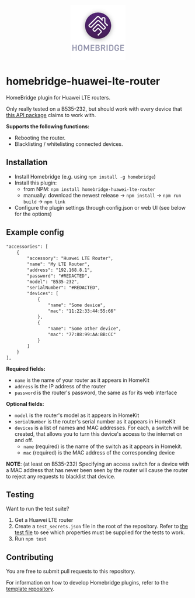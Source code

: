 
<p align="center">

<img src="https://github.com/homebridge/branding/raw/master/logos/homebridge-wordmark-logo-vertical.png" width="150">

</p>


# homebridge-huawei-lte-router

HomeBridge plugin for Huawei LTE routers.

Only really tested on a B535-232, but should work with every device that [this API package](https://github.com/Salamek/huawei-lte-api-ts) claims to work with.

**Supports the following functions:**
- Rebooting the router.
- Blacklisting / whitelisting connected devices.

## Installation
- Install Homebridge (e.g. using `npm install -g homebridge`)
- Install this plugin:
  -  from NPM: `npm install homebridge-huawei-lte-router`
  -  manually: download the newest release -> `npm install` -> `npm run build` -> `npm link`
- Configure the plugin settings through config.json or web UI (see below for the options)

## Example config

```
"accessories": [
    {
        "accessory": "Huawei LTE Router",
        "name": "My LTE Router",
        "address": "192.168.8.1",
        "password": "#REDACTED",
        "model": "B535-232",
        "serialNumber": "#REDACTED",
        "devices": [
            {
                "name": "Some device",
                "mac": "11:22:33:44:55:66"
            },
            {
                "name": "Some other device",
                "mac": "77:88:99:AA:BB:CC"
            }
        ]
    }
],
```

**Required fields:**
- `name` is the name of your router as it appears in HomeKit
- `address` is the IP address of the router
- `password` is the router's password, the same as for its web interface

**Optional fields:**
- `model` is the router's model as it appears in HomeKit
- `serialNumber` is the router's serial number as it appears in HomeKit
- `devices` is a list of names and MAC addresses. For each, a switch will be created, that allows you to turn this device's access to the internet on and off.
    - `name` (required) is the name of the switch as it appears in Homekit.
    - `mac` (required) is the MAC address of the corresponding device


**NOTE**: (at least on B535-232) Specifying an access switch for a device with a MAC address that has never been seen by the router will cause the router to reject any requests to blacklist that device.

## Testing

Want to run the test suite?

1. Get a Huawei LTE router
2. Create a `test_secrets.json` file in the root of the repository. Refer to [the test file](src/api.spec.ts) to see which properties must be supplied for the tests to work.
3. Run `npm test`


## Contributing

You are free to submit pull requests to this repository.

For information on how to develop Homebridge plugins, refer to the [template repository](https://github.com/homebridge/homebridge-plugin-template).
